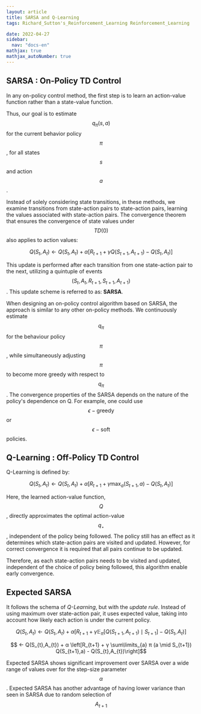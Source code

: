 ```yaml
---
layout: article
title: SARSA and Q-Learning
tags: Richard_Sutton's_Reinforcement_Learning Reinforcement_Learning

date: 2022-04-27
sidebar:
  nav: "docs-en"
mathjax: true
mathjax_autoNumber: true
---
```


## SARSA : On-Policy TD Control

In any on-policy control method, the first step is to learn an action-value function rather than a state-value function.

Thus, our goal is to estimate $$q_{\pi}(s,a)$$ for the current behavior policy $$\pi$$, for all states $$s$$ and action $$a$$.

Instead of solely considering state transitions, in these methods, we examine transitions from state-action pairs to state-action pairs, learning the values associated with state-action pairs. The convergence theorem that ensures the convergence of state values under $$TD(0)$$ also applies to action values:

$$ Q(S_{t},A_{t}) ← Q(S_{t},A_{t}) + α  \left[ R_{t+1} + γ Q(S_{t+1},A_{t+1}) -Q(S_{t},A_{t})\right] $$

This update is performed after each transition from one state-action pair to the next, utilizing a quintuple of events $$(S_{t}, A_{t} ,R_{t+1}, S_{t+1}, A_{t+1})$$. This update scheme is referred to as: __SARSA__. 

When designing an on-policy control algorithm based on SARSA, the approach is similar to any other on-policy methods. We continuously estimate $$q_{\pi}$$ for the behaviour policy $$\pi$$, while simultaneously adjusting $$\pi$$ to become more greedy with respect to $$q_{\pi}$$. 
The convergence properties of the SARSA depends on the nature of the policy's dependence on Q. For example, one could use $$ϵ -\text{greedy}$$ or $$ϵ -\text{soft}$$ policies.


## Q-Learning : Off-Policy TD Control

Q-Learning is defined by:

$$Q(S_{t},A_{t}) ← Q(S_{t},A_{t}) + α \left[ R_{t+1} + γ  \text{max}_{a} (S_{t+1},a) - Q(S_{t},A_{t})\right]$$

Here, the learned action-value function, $$Q$$, directly approximates the optimal action-value $$q_{⋆}$$, independent of the policy being followed. The policy still has an effect as it determines which state-action pairs are visited and updated. However, for correct convergence it is required that all pairs continue to be updated.

Therefore, as each state-action pairs needs to be visited and updated, independent of the choice of policy being followed, this algorithm enable early convergence.

## Expected SARSA

It follows the schema of _Q-Learning_, but with the _update rule_. Instead of using maximum over state-action pair, it uses expected value, taking into account how likely each action is under the current policy.

$$Q(S_{t},A_{t}) ← Q(S_{t},A_{t}) + α \left[R_{t+1} + γ \mathbb{E}_{\pi} \left[Q(S_{t+1},A_{t+1}) \mid S_{t+1}\right] -Q(S_{t},A_{t})\right]$$

$$ ← Q(S_{t},A_{t}) + α \left[R_{t+1} + γ \sum\limits_{a} π (a \mid S_{t+1}) Q(S_{t+1},a) - Q(S_{t},A_{t})\right]$$

Expected SARSA shows significant improvement over SARSA over a wide range of values over for the step-size parameter $$\alpha$$. Expected SARSA has another advantage of having lower variance than seen in SARSA due to random selection of $$A_{t+1}$$